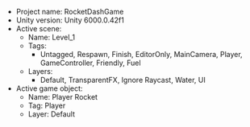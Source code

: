 <!-- UNITY CODE ASSIST INSTRUCTIONS START -->
- Project name: RocketDashGame
- Unity version: Unity 6000.0.42f1
- Active scene:
  - Name: Level_1
  - Tags:
    - Untagged, Respawn, Finish, EditorOnly, MainCamera, Player, GameController, Friendly, Fuel
  - Layers:
    - Default, TransparentFX, Ignore Raycast, Water, UI
- Active game object:
  - Name: Player Rocket
  - Tag: Player
  - Layer: Default
<!-- UNITY CODE ASSIST INSTRUCTIONS END -->